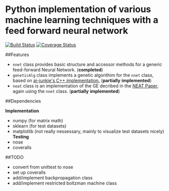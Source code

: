 # Python implementation of various machine learning techniques with a feed forward neural network 

[![Build Status](https://travis-ci.org/washt/NeuralNetPy.svg)](https://travis-ci.org/washt/NeuralNetPy)
[![Coverage Status](https://coveralls.io/repos/washt/NeuralNetPy/badge.svg?branch=master&service=github)](https://coveralls.io/github/washt/NeuralNetPy?branch=master)

##Features
* `nnet` class provides basic structure and accessor methods for a generic feed-forward Neural Network. (__completed__)
* `geneticAlg` class implements a genetic algorithim for the `nnet` class, based on [ai-junkie's C++ implementation.](http://www.ai-junkie.com/ann/evolved/nnt1.html) (__partially__ __implemented__)
* `neat` class is an implementation of the GE decribed in the [NEAT Paper](http://mitpress.mit.edu/journals), again using the `nnet` class. (__partially__ __implemented__)

##Dependencies

   __Implementation__
   * numpy (for matrix math)
   * sklearn (for test datasets)
   * matplotlib (not really nessessary, mainly to visualize test datasets nicely)
   __Testing__
   * nose
   * coveralls

##TODO
* convert from unittest to nose
* set up coveralls 
* add/implement backpropagation class
* add/implement restricted boltzman machine class